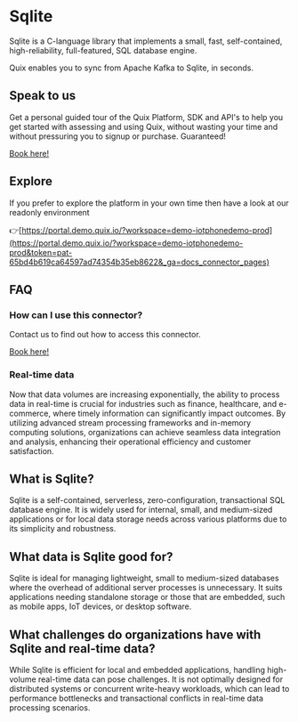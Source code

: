 <!--[tech-name]-->
# Sqlite

<!--[ai-blurb-about-tech]-->
Sqlite is a C-language library that implements a small, fast, self-contained, high-reliability, full-featured, SQL database engine.

Quix enables you to sync from Apache Kafka <span id="to_or_from">to</span> <span id="techname">Sqlite</span>, in seconds.

## Speak to us

Get a personal guided tour of the Quix Platform, SDK and API's to help you get started with assessing and using Quix, without wasting your time and without pressuring you to signup or purchase. Guaranteed!

[Book here!](https://quix.io/book-a-demo)

## Explore

If you prefer to explore the platform in your own time then have a look at our readonly environment

👉[https://portal.demo.quix.io/?workspace=demo-iotphonedemo-prod](https://portal.demo.quix.io/?workspace=demo-iotphonedemo-prod&token=pat-65bd4b619ca64597ad74354b35eb8622&_ga=docs_connector_pages)

## FAQ 

### How can I use this connector?

Contact us to find out how to access this connector.

[Book here!](https://quix.io/book-a-demo)

### Real-time data

Now that data volumes are increasing exponentially, the ability to process data in real-time is crucial for industries such as finance, healthcare, and e-commerce, where timely information can significantly impact outcomes. By utilizing advanced stream processing frameworks and in-memory computing solutions, organizations can achieve seamless data integration and analysis, enhancing their operational efficiency and customer satisfaction.

## What is <span id="techname">Sqlite</span>?

<!--[tech-seo-text]-->
Sqlite is a self-contained, serverless, zero-configuration, transactional SQL database engine. It is widely used for internal, small, and medium-sized applications or for local data storage needs across various platforms due to its simplicity and robustness.

## What data is <span id="techname">Sqlite</span> good for?

<!--[tech-data-seo-text]-->
Sqlite is ideal for managing lightweight, small to medium-sized databases where the overhead of additional server processes is unnecessary. It suits applications needing standalone storage or those that are embedded, such as mobile apps, IoT devices, or desktop software.

## What challenges do organizations have with <span id="techname">Sqlite</span> and real-time data?

<!--[tech-challenges-seo-text]-->
While Sqlite is efficient for local and embedded applications, handling high-volume real-time data can pose challenges. It is not optimally designed for distributed systems or concurrent write-heavy workloads, which can lead to performance bottlenecks and transactional conflicts in real-time data processing scenarios.